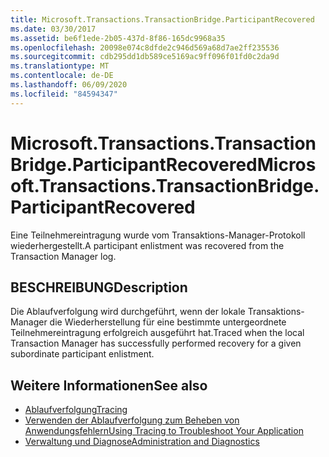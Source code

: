 ```yaml
---
title: Microsoft.Transactions.TransactionBridge.ParticipantRecovered
ms.date: 03/30/2017
ms.assetid: be6f1ede-2b05-437d-8f86-165dc9968a35
ms.openlocfilehash: 20098e074c8dfde2c946d569a68d7ae2ff235536
ms.sourcegitcommit: cdb295dd1db589ce5169ac9ff096f01fd0c2da9d
ms.translationtype: MT
ms.contentlocale: de-DE
ms.lasthandoff: 06/09/2020
ms.locfileid: "84594347"
---
```

# <a name="microsofttransactionstransactionbridgeparticipantrecovered"></a><span data-ttu-id="fe3b4-102">Microsoft.Transactions.TransactionBridge.ParticipantRecovered</span><span class="sxs-lookup"><span data-stu-id="fe3b4-102">Microsoft.Transactions.TransactionBridge.ParticipantRecovered</span></span>
<span data-ttu-id="fe3b4-103">Eine Teilnehmereintragung wurde vom Transaktions-Manager-Protokoll wiederhergestellt.</span><span class="sxs-lookup"><span data-stu-id="fe3b4-103">A participant enlistment was recovered from the Transaction Manager log.</span></span>  
  
## <a name="description"></a><span data-ttu-id="fe3b4-104">BESCHREIBUNG</span><span class="sxs-lookup"><span data-stu-id="fe3b4-104">Description</span></span>  
 <span data-ttu-id="fe3b4-105">Die Ablaufverfolgung wird durchgeführt, wenn der lokale Transaktions-Manager die Wiederherstellung für eine bestimmte untergeordnete Teilnehmereintragung erfolgreich ausgeführt hat.</span><span class="sxs-lookup"><span data-stu-id="fe3b4-105">Traced when the local Transaction Manager has successfully performed recovery for a given subordinate participant enlistment.</span></span>  
  
## <a name="see-also"></a><span data-ttu-id="fe3b4-106">Weitere Informationen</span><span class="sxs-lookup"><span data-stu-id="fe3b4-106">See also</span></span>

- [<span data-ttu-id="fe3b4-107">Ablaufverfolgung</span><span class="sxs-lookup"><span data-stu-id="fe3b4-107">Tracing</span></span>](index.md)
- [<span data-ttu-id="fe3b4-108">Verwenden der Ablaufverfolgung zum Beheben von Anwendungsfehlern</span><span class="sxs-lookup"><span data-stu-id="fe3b4-108">Using Tracing to Troubleshoot Your Application</span></span>](using-tracing-to-troubleshoot-your-application.md)
- [<span data-ttu-id="fe3b4-109">Verwaltung und Diagnose</span><span class="sxs-lookup"><span data-stu-id="fe3b4-109">Administration and Diagnostics</span></span>](../index.md)
